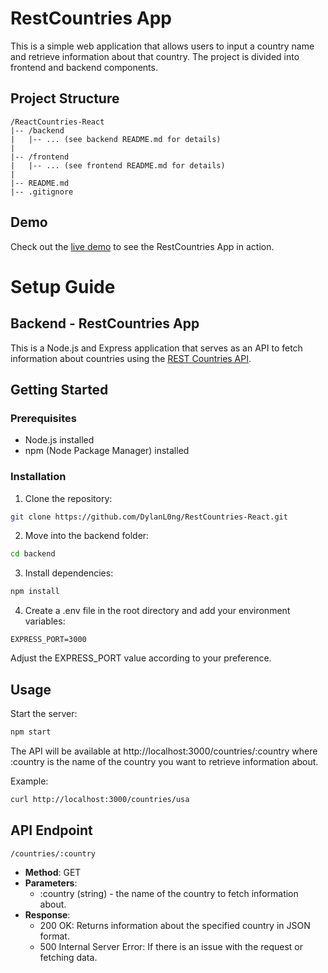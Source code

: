 # RestCountries App

This is a simple web application that allows users to input a country name and retrieve information about that country. The project is divided into frontend and backend components.

## Project Structure

```plaintext
/ReactCountries-React
|-- /backend
|   |-- ... (see backend README.md for details)
|
|-- /frontend
|   |-- ... (see frontend README.md for details)
|
|-- README.md
|-- .gitignore
```

## Demo

Check out the [live demo](https://rest-countries-react-eta.vercel.app/) to see the RestCountries App in action.


# Setup Guide

## Backend - RestCountries App

This is a Node.js and Express application that serves as an API to fetch information about countries using the [REST Countries API](https://restcountries.com/).

## Getting Started

### Prerequisites

- Node.js installed
- npm (Node Package Manager) installed

### Installation

1. Clone the repository:

  ```bash
  git clone https://github.com/DylanL0ng/RestCountries-React.git
  ```
2. Move into the backend folder:
  
  ```bash
  cd backend
  ```
3. Install dependencies:

  ```bash
  npm install
  ```
4. Create a .env file in the root directory and add your environment variables:

  ```env
  EXPRESS_PORT=3000
  ```
  Adjust the EXPRESS_PORT value according to your preference.

## Usage
Start the server:
```bash
npm start
```

The API will be available at http://localhost:3000/countries/:country where :country is the name of the country you want to retrieve information about.

Example:
```bash
curl http://localhost:3000/countries/usa
```

## API Endpoint
  `/countries/:country`
- **Method**: GET
- **Parameters**:
  - :country (string) - the name of the country to fetch information about.
- **Response**:
  - 200 OK: Returns information about the specified country in JSON format.
  - 500 Internal Server Error: If there is an issue with the request or fetching data.
